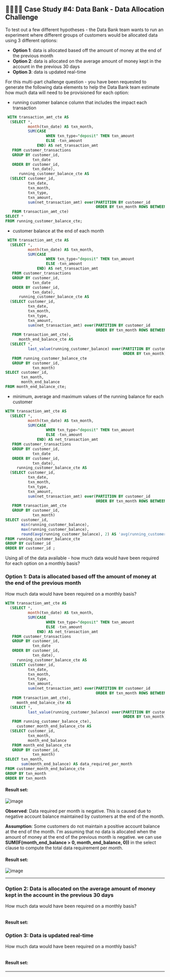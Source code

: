 ## :technologist::woman_technologist: Case Study #4: Data Bank - Data Allocation Challenge

To test out a few different hypotheses - the Data Bank team wants to run an experiment where different groups of customers would be allocated data using 3 different options:

- **Option 1**: data is allocated based off the amount of money at the end of the previous month
- **Option 2**: data is allocated on the average amount of money kept in the account in the previous 30 days
- **Option 3**: data is updated real-time


For this multi-part challenge question - you have been requested to generate the following data elements to help the Data Bank team estimate how much data will need to be provisioned for each option:
- running customer balance column that includes the impact each transaction
```sql
 WITH transaction_amt_cte AS
  (SELECT *,
          month(txn_date) AS txn_month,
          SUM(CASE
                  WHEN txn_type="deposit" THEN txn_amount
                  ELSE -txn_amount
              END) AS net_transaction_amt
   FROM customer_transactions
   GROUP BY customer_id,
            txn_date
   ORDER BY customer_id,
            txn_date),
      running_customer_balance_cte AS
  (SELECT customer_id,
          txn_date,
          txn_month,
          txn_type,
          txn_amount,
          sum(net_transaction_amt) over(PARTITION BY customer_id
                                        ORDER BY txn_month ROWS BETWEEN UNBOUNDED preceding AND CURRENT ROW) AS running_customer_balance
   FROM transaction_amt_cte)
SELECT *
FROM running_customer_balance_cte;
``` 
- customer balance at the end of each month
```sql
 WITH transaction_amt_cte AS
  (SELECT *,
          month(txn_date) AS txn_month,
          SUM(CASE
                  WHEN txn_type="deposit" THEN txn_amount
                  ELSE -txn_amount
              END) AS net_transaction_amt
   FROM customer_transactions
   GROUP BY customer_id,
            txn_date
   ORDER BY customer_id,
            txn_date),
      running_customer_balance_cte AS
  (SELECT customer_id,
          txn_date,
          txn_month,
          txn_type,
          txn_amount,
          sum(net_transaction_amt) over(PARTITION BY customer_id
                                        ORDER BY txn_month ROWS BETWEEN UNBOUNDED preceding AND CURRENT ROW) AS running_customer_balance
   FROM transaction_amt_cte),
      month_end_balance_cte AS
  (SELECT *,
          last_value(running_customer_balance) over(PARTITION BY customer_id, txn_month
                                                    ORDER BY txn_month) AS month_end_balance
   FROM running_customer_balance_cte
   GROUP BY customer_id,
            txn_month)
SELECT customer_id,
       txn_month,
       month_end_balance
FROM month_end_balance_cte;
``` 
- minimum, average and maximum values of the running balance for each customer
```sql
WITH transaction_amt_cte AS
  (SELECT *,
          month(txn_date) AS txn_month,
          SUM(CASE
                  WHEN txn_type="deposit" THEN txn_amount
                  ELSE -txn_amount
              END) AS net_transaction_amt
   FROM customer_transactions
   GROUP BY customer_id,
            txn_date
   ORDER BY customer_id,
            txn_date),
     running_customer_balance_cte AS
  (SELECT customer_id,
          txn_date,
          txn_month,
          txn_type,
          txn_amount,
          sum(net_transaction_amt) over(PARTITION BY customer_id
                                        ORDER BY txn_month ROWS BETWEEN UNBOUNDED preceding AND CURRENT ROW) AS running_customer_balance
   FROM transaction_amt_cte
   GROUP BY customer_id,
            txn_month)
SELECT customer_id,
       min(running_customer_balance),
       max(running_customer_balance),
       round(avg(running_customer_balance), 2) AS 'avg(running_customer_balance)'
FROM running_customer_balance_cte
GROUP BY customer_id
ORDER BY customer_id ;
``` 


Using all of the data available - how much data would have been required for each option on a monthly basis?

###  **Option 1**: Data is allocated based off the amount of money at the end of the previous month
How much data would have been required on a monthly basis?

```sql
WITH transaction_amt_cte AS
  (SELECT *,
          month(txn_date) AS txn_month,
          SUM(CASE
                  WHEN txn_type="deposit" THEN txn_amount
                  ELSE -txn_amount
              END) AS net_transaction_amt
   FROM customer_transactions
   GROUP BY customer_id,
            txn_date
   ORDER BY customer_id,
            txn_date),
     running_customer_balance_cte AS
  (SELECT customer_id,
          txn_date,
          txn_month,
          txn_type,
          txn_amount,
          sum(net_transaction_amt) over(PARTITION BY customer_id
                                        ORDER BY txn_month ROWS BETWEEN UNBOUNDED preceding AND CURRENT ROW) AS running_customer_balance
   FROM transaction_amt_cte),
     month_end_balance_cte AS
  (SELECT *,
          last_value(running_customer_balance) over(PARTITION BY customer_id, txn_month
                                                    ORDER BY txn_month) AS month_end_balance
   FROM running_customer_balance_cte),
     customer_month_end_balance_cte AS
  (SELECT customer_id,
          txn_month,
          month_end_balance
   FROM month_end_balance_cte
   GROUP BY customer_id,
            txn_month)
SELECT txn_month,
       sum(month_end_balance) AS data_required_per_month
FROM customer_month_end_balance_cte
GROUP BY txn_month
ORDER BY txn_month
``` 

#### Result set:
![image](https://user-images.githubusercontent.com/77529445/166265817-f2bd74cf-0759-43d2-8b32-aabaa40453aa.png)

**Observed**: Data required per month is negative. This is caused due to negative account balance maintained by customers at the end of the month.

**Assumption**: Some customers do not maintain a positive account balance at the end of the month. I'm assuming that no data is allocated when the 
amount of money at the end of the previous month is negative. we can use **SUM(IF(month_end_balance > 0, month_end_balance, 0))** in the select clause to compute the total data requirement per month.

#### Result set:
![image](https://user-images.githubusercontent.com/77529445/166266334-1a6ea8e8-7495-4832-90b0-3801017ab991.png)

***

###  **Option 2**: Data is allocated on the average amount of money kept in the account in the previous 30 days
How much data would have been required on a monthly basis?

```sql

``` 

#### Result set:


###  **Option 3**: Data is updated real-time
How much data would have been required on a monthly basis?

```sql

``` 

#### Result set:

***
